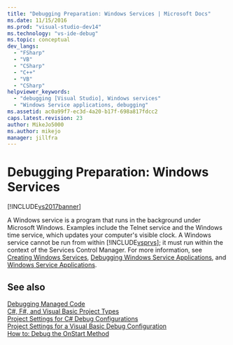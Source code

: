 ```yaml
---
title: "Debugging Preparation: Windows Services | Microsoft Docs"
ms.date: 11/15/2016
ms.prod: "visual-studio-dev14"
ms.technology: "vs-ide-debug"
ms.topic: conceptual
dev_langs: 
  - "FSharp"
  - "VB"
  - "CSharp"
  - "C++"
  - "VB"
  - "CSharp"
helpviewer_keywords: 
  - "debugging [Visual Studio], Windows services"
  - "Windows Service applications, debugging"
ms.assetid: ac0a99f7-ec3d-4a20-b17f-698a817fdcc2
caps.latest.revision: 23
author: MikeJo5000
ms.author: mikejo
manager: jillfra
---
```

# Debugging Preparation: Windows Services
[!INCLUDE[vs2017banner](../includes/vs2017banner.md)]

A Windows service is a program that runs in the background under Microsoft Windows. Examples include the Telnet service and the Windows time service, which updates your computer's visible clock. A Windows service cannot be run from within [!INCLUDE[vsprvs](../includes/vsprvs-md.md)]; it must run within the context of the Services Control Manager. For more information, see [Creating Windows Services](https://msdn.microsoft.com/library/0f5e2cbb-d95d-477c-b2b5-4b990e6b86ff), [Debugging Windows Service Applications](https://msdn.microsoft.com/library/63ab0800-0f05-4f1e-88e6-94c73fd920a2), and [Windows Service Applications](https://msdn.microsoft.com/library/ba72d648-9553-4849-b829-069ad5ea014b).  
  
## See also  
 [Debugging Managed Code](../debugger/debugging-managed-code.md)   
 [C#, F#, and Visual Basic Project Types](../debugger/debugging-preparation-csharp-f-hash-and-visual-basic-project-types.md)   
 [Project Settings for  C# Debug Configurations](../debugger/project-settings-for-csharp-debug-configurations.md)   
 [Project Settings for a Visual Basic Debug Configuration](../debugger/project-settings-for-a-visual-basic-debug-configuration.md)   
 [How to: Debug the OnStart Method](../debugger/how-to-debug-the-onstart-method.md)
